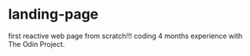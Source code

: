 # landing-page

first reactive web page from scratch!!!
coding 4 months experience with The Odin Project.
